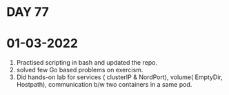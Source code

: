
# DAY 77
# 01-03-2022
1. Practised scripting in bash and updated the repo.
2. solved few Go based problems on exercism. 
3. Did hands-on lab for services ( clusterIP & NordPort), volume( EmptyDir, Hostpath), communication  b/w two containers in a same pod.
